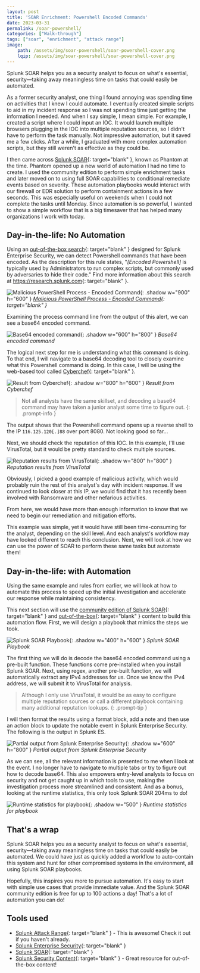 ```yaml
---
layout: post
title: 'SOAR Enrichment: Powershell Encoded Commands'
date: 2023-03-31
permalink: /soar-powershell/
categories: ["Walk-through"]
tags: ["soar", "enrichment", "attack range"]
image:
    path: /assets/img/soar-powershell/soar-powershell-cover.png
    lqip: /assets/img/soar-powershell/soar-powershell-cover.png
---
```


Splunk SOAR helps you as a security analyst to focus on what's essential, security—taking away meaningless time on tasks that could easily be automated.

As a former security analyst, one thing I found annoying was spending time on activities that I knew I could automate. I eventually created simple scripts to aid in my incident response so I was not spending time just getting the information I needed. And when I say simple, I mean simple. For example, I created a script where I could input an IOC. It would launch multiple browsers plugging in the IOC into multiple reputation sources, so I didn't have to perform the task manually. Not impressive automation, but it saved me a few clicks. After a while, I graduated with more complex automation scripts, but they still weren't as effective as they could be. 

I then came across [Splunk SOAR](https://www.splunk.com/en_us/products/splunk-security-orchestration-and-automation.html){: target="blank" }, known as Phantom at the time. Phantom opened up a new world of automation I had no time to create. I used the community edition to perform simple enrichment tasks and later moved on to using full SOAR capabilities to conditional remediate events based on severity. These automation playbooks would interact with our firewall or EDR solution to perform containment actions in a few seconds. This was especially useful on weekends when I could not complete the tasks until Monday. Since automation is so powerful, I wanted to show a simple workflow that is a big timesaver that has helped many organizations I work with today.

## Day-in-the-life: No Automation

Using an [out-of-the-box search](https://research.splunk.com/endpoint/c4db14d9-7909-48b4-a054-aa14d89dbb19/){: target="blank" } designed for Splunk Enterprise Security, we can detect Powershell commands that have been encoded. As the description for this rule states, "_[Encoded Powershell]_ is typically used by Administrators to run complex scripts, but commonly used by adversaries to hide their code." Find more information about this search at <https://research.splunk.com>{: target="blank" }.

![Malicious PowerShell Process - Encoded Command](/assets/img/soar-powershell/es-ir-encoded-command.png){: .shadow w="900" h="600" }
_[Malicious PowerShell Process - Encoded Command](https://research.splunk.com/endpoint/c4db14d9-7909-48b4-a054-aa14d89dbb19/){: target="blank" }_

Examining the process command line from the output of this alert, we can see a base64 encoded command.

![Base64 encoded command](/assets/img/soar-powershell/base64-string.png){: .shadow w="600" h="800" }
_Base64 encoded command_

The logical next step for me is understanding what this command is doing. To that end, I will navigate to a base64 decoding tool to closely examine what this Powershell command is doing. In this case, I will be using the web-based tool called [Cyberchef](https://gchq.github.io/CyberChef/){: target="blank" }.  

![Result from Cyberchef](/assets/img/soar-powershell/cyberchef-results.png){: .shadow w="800" h="600" }
_Result from Cyberchef_

> Not all analysts have the same skillset, and decoding a base64 command may have taken a junior analyst some time to figure out.
{: .prompt-info }

The output shows that the Powershell command opens up a reverse shell to the IP `116.125.120[.]88` over port 8080. Not looking good so far...

Next, we should check the reputation of this IOC. In this example, I'll use VirusTotal, but it would be pretty standard to check multiple sources. 

![Reputation results from VirusTotal](/assets/img/soar-powershell/vt-results.png){: .shadow w="800" h="800" }
_Reputation results from VirusTotal_

Obviously, I picked a good example of malicious activity, which would probably ruin the rest of this analyst's day with incident response. If we continued to look closer at this IP, we would find that it has recently been involved with Ransomware and other nefarious activities.

From here, we would have more than enough information to know that we need to begin our remediation and mitigation efforts. 

This example was simple, yet it would have still been time-consuming for the analyst, depending on the skill level. And each analyst's workflow may have looked different to reach this conclusion. Next, we will look at how we can use the power of SOAR to perform these same tasks but automate them!

## Day-in-the-life: with Automation

Using the same example and rules from earlier, we will look at how to automate this process to speed up the initial investigation and accelerate our response while maintaining consistency. 

This next section will use the [community edition of Splunk SOAR](https://www.splunk.com/en_us/products/splunk-security-orchestration-and-automation.html){: target="blank" } and [out-of-the-box](https://github.com/phantomcyber){: target="blank" } content to build this automation flow. First, we will design a playbook that mimics the steps we took.

![Splunk SOAR Playbook](/assets/img/soar-powershell/soar-playbook.png){: .shadow w="400" h="600" }
_Splunk SOAR Playbook_

The first thing we will do is decode the base64 encoded command using a pre-built function. These functions come pre-installed when you install Splunk SOAR. Next, using regex, another pre-built function, we will automatically extract any IPv4 addresses for us. Once we know the IPv4 address, we will submit it to VirusTotal for analysis. 

> Although I only use VirusTotal, it would be as easy to configure multiple reputation sources or call a different playbook containing many additional reputation lookups.
{: .prompt-tip }

I will then format the results using a format block, add a note and then use an action block to update the notable event in Splunk Enterprise Security. The following is the output in Splunk ES.

![Partial output from Splunk Enterprise Security](/assets/img/soar-powershell/es-soar-output.png){: .shadow w="600" h="800" }
_Partial output from Splunk Enterprise Security_

As we can see, all the relevant information is presented to me when I look at the event. I no longer have to navigate to multiple tabs or try to figure out how to decode base64. This also empowers entry-level analysts to focus on security and not get caught up in which tools to use, making the investigation process more streamlined and consistent. And as a bonus, looking at the runtime statistics, this only took Splunk SOAR 204ms to do!

![Runtime statistics for playbook](/assets/img/soar-powershell/soar-stats.png){: .shadow w="500" }
_Runtime statistics for playbook_

## That's a wrap

Splunk SOAR helps you as a security analyst to focus on what's essential, security—taking away meaningless time on tasks that could easily be automated. We could have just as quickly added a workflow to auto-contain this system and hunt for other compromised systems in the environment, all using Splunk SOAR playbooks. 

Hopefully, this inspires you more to pursue automation. It's easy to start with simple use cases that provide immediate value. And the Splunk SOAR community edition is free for up to 100 actions a day! That's a lot of automation you can do!

## Tools used

- [Splunk Attack Range](https://github.com/splunk/attack_range){: target="blank" } - This is awesome! Check it out if you haven't already. 
- [Splunk Enterprise Security](https://www.splunk.com/en_us/products/enterprise-security.html?locale=en_us){: target="blank" }
- [Splunk SOAR](https://www.splunk.com/en_us/products/splunk-security-orchestration-and-automation.html){: target="blank" }
- [Splunk Security Content](https://research.splunk.com/){: target="blank" } - Great resource for out-of-the-box content!
